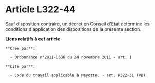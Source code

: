 # Article L322-44

Sauf disposition contraire, un décret en Conseil d'Etat détermine les conditions d'application des dispositions de la
présente section.

**Liens relatifs à cet article**

	**Créé par**:

	  - Ordonnance n°2011-1636 du 24 novembre 2011 - art. 1

	**Cité par**:

	  - Code du travail applicable à Mayotte. - art. R322-31 (VD)
